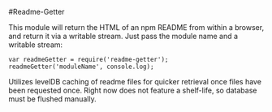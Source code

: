 #Readme-Getter

This module will return the HTML of an npm README from within a browser, and return it via a writable stream.  Just pass the module name and a writable stream:

`var readmeGetter = require('readme-getter');
  readmeGetter('moduleName', console.log);
`

Utilizes levelDB caching of readme files for quicker retrieval once files have been requested once.  Right now does not feature a shelf-life, so database must be flushed manually.
